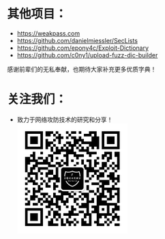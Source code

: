 # 其他项目：
* https://weakpass.com
* https://github.com/danielmiessler/SecLists
* https://github.com/epony4c/Exploit-Dictionary
* https://github.com/c0ny1/upload-fuzz-dic-builder

感谢前辈们的无私奉献，也期待大家补充更多优质字典！

# 关注我们：
* 致力于网络攻防技术的研究和分享！
![betaseclab](./betaseclab.jpg "betaseclab")
